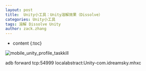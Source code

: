 ```yaml
---
layout: post
title:  Unity小工具：Unity溶解效果（Dissolve）
categories: Unity小工具
tags: 溶解 Dissolve Unity
author: zack.zhang
---
```


* content
{:toc}

![mobile_unity_profile_taskkill](https://zd304.github.io/assets/img/mobile_unity_profile_taskkill.png)<br/>

adb forward tcp:54999 localabstract:Unity-com.idreamsky.mhxc
